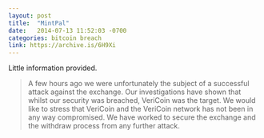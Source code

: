 ```yaml
---
layout: post
title:  "MintPal"
date:   2014-07-13 11:52:03 -0700
categories: bitcoin breach
link: https://archive.is/6H9Xi
---
```

Little information provided.

> A few hours ago we were unfortunately the subject of a successful attack against the exchange. Our investigations have shown that whilst our security was breached, VeriCoin was the target. We would like to stress that VeriCoin and the VeriCoin network has not been in any way compromised. We have worked to secure the exchange and the withdraw process from any further attack.
